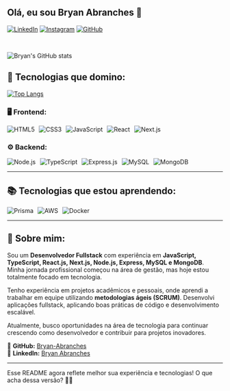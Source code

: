 ## Olá, eu sou Bryan Abranches 🤙

[![LinkedIn](https://img.shields.io/badge/LinkedIn-0077B5?style=for-the-badge&logo=linkedin&logoColor=white)](https://www.linkedin.com/in/bryan-abranches/)
[![Instagram](https://img.shields.io/badge/Instagram-E4405F?style=for-the-badge&logo=instagram&logoColor=white)](https://www.instagram.com/bryanabranches_/)
[![GitHub](https://img.shields.io/badge/GitHub-100000?style=for-the-badge&logo=github&logoColor=white)](https://github.com/Bryan-Abranches)

<br>

![Bryan's GitHub stats](https://github-readme-stats.vercel.app/api?username=bryan-abranches&show_icons=true&theme=radical)

## 🚀 Tecnologias que domino:

[![Top Langs](https://github-readme-stats.vercel.app/api/top-langs/?username=bryan-abranches&layout=compact)](https://github.com/anuraghazra/github-readme-stats)

### 🖥️ Frontend:

<div style="display: flex; gap: 10px;">
<img src="https://img.shields.io/badge/HTML5-E34F26?style=for-the-badge&logo=html5&logoColor=white" alt="HTML5">
<img src="https://img.shields.io/badge/CSS3-1572B6?style=for-the-badge&logo=css3&logoColor=white" alt="CSS3">
<img src="https://img.shields.io/badge/JavaScript-F7DF1E?style=for-the-badge&logo=javascript&logoColor=black" alt="JavaScript">
<img src="https://img.shields.io/badge/React-20232A?style=for-the-badge&logo=react&logoColor=61DAFB" alt="React">
<img src="https://img.shields.io/badge/Next.js-000000?style=for-the-badge&logo=next.js&logoColor=white" alt="Next.js">
</div>

### ⚙️ Backend:

<div style="display: flex; gap: 10px;">
<img src="https://img.shields.io/badge/Node.js-43853D?style=for-the-badge&logo=node.js&logoColor=white" alt="Node.js">
<img src="https://img.shields.io/badge/TypeScript-007ACC?style=for-the-badge&logo=typescript&logoColor=white" alt="TypeScript">
<img src="https://img.shields.io/badge/Express.js-404D59?style=for-the-badge" alt="Express.js">
<img src="https://img.shields.io/badge/MySQL-00000F?style=for-the-badge&logo=mysql&logoColor=white" alt="MySQL">
<img src="https://img.shields.io/badge/MongoDB-4EA94B?style=for-the-badge&logo=mongodb&logoColor=white" alt="MongoDB">
</div>

---

## 📚 Tecnologias que estou aprendendo:

<div style="display: flex; gap: 10px;">
<img src="https://img.shields.io/badge/Prisma-3982CE?style=for-the-badge&logo=prisma&logoColor=white" alt="Prisma">
<img src="https://img.shields.io/badge/AWS-232F3E?style=for-the-badge&logo=amazon-aws&logoColor=white" alt="AWS">
<img src="https://img.shields.io/badge/Docker-2496ED?style=for-the-badge&logo=docker&logoColor=white" alt="Docker">
</div>

---

## 📖 Sobre mim:

Sou um **Desenvolvedor Fullstack** com experiência em **JavaScript, TypeScript, React.js, Next.js, Node.js, Express, MySQL e MongoDB**. Minha jornada profissional começou na área de gestão, mas hoje estou totalmente focado em tecnologia.  

Tenho experiência em projetos acadêmicos e pessoais, onde aprendi a trabalhar em equipe utilizando **metodologias ágeis (SCRUM)**. Desenvolvi aplicações fullstack, aplicando boas práticas de código e desenvolvimento escalável.  

Atualmente, busco oportunidades na área de tecnologia para continuar crescendo como desenvolvedor e contribuir para projetos inovadores.  

📌 **GitHub:** [Bryan-Abranches](https://github.com/Bryan-Abranches)  
📌 **LinkedIn:** [Bryan Abranches](https://www.linkedin.com/in/bryan-abranches/)  

---

Esse README agora reflete melhor sua experiência e tecnologias! O que acha dessa versão? 🚀🔥
